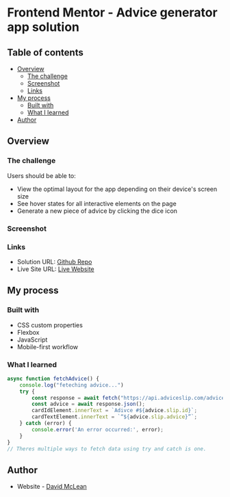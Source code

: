 # Frontend Mentor - Advice generator app solution

## Table of contents

- [Overview](#overview)
  - [The challenge](#the-challenge)
  - [Screenshot](#screenshot)
  - [Links](#links)
- [My process](#my-process)
  - [Built with](#built-with)
  - [What I learned](#what-i-learned)
- [Author](#author)



## Overview

### The challenge

Users should be able to:

- View the optimal layout for the app depending on their device's screen size
- See hover states for all interactive elements on the page
- Generate a new piece of advice by clicking the dice icon

### Screenshot


### Links

- Solution URL: [Github Repo](https://github.com/davupls/Advice-Api-Webpage)
- Live Site URL: [Live Website](https://your-live-site-url.com)

## My process

### Built with

- CSS custom properties
- Flexbox
- JavaScript
- Mobile-first workflow

### What I learned

```js
async function fetchAdvice() {
    console.log("feteching advice...")
    try {
        const response = await fetch("https://api.adviceslip.com/advice");
        const advice = await response.json();
        cardIdElement.innerText = `Adivce #${advice.slip.id}`;
        cardTextElement.innerText = `“${advice.slip.advice}”`;
    } catch (error) {
        console.error('An error occurred:', error);
    }
}  
// Theres multiple ways to fetch data using try and catch is one.
```

## Author

- Website - [David McLean](https://www.davidmlean.dev)

